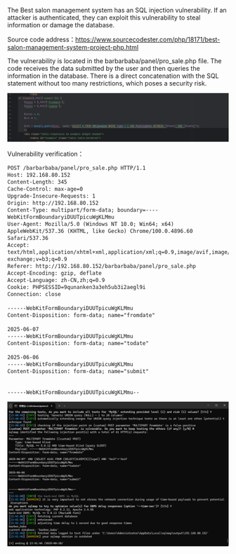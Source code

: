 



The Best salon management system has an SQL injection vulnerability. If an attacker is authenticated, they can exploit this vulnerability to steal information or damage the database.





Source code address：https://www.sourcecodester.com/php/18171/best-salon-management-system-project-php.html



The vulnerability is located in the barbarbaba/panel/pro_sale.php file. The code receives the data submitted by the user and then queries the information in the database. There is a direct concatenation with the SQL statement without too many restrictions, which poses a security risk.

![image-20250621121241388](images/image-20250621121241388.png)



Vulnerability verification：

```
POST /barbarbaba/panel/pro_sale.php HTTP/1.1
Host: 192.168.80.152
Content-Length: 345
Cache-Control: max-age=0
Upgrade-Insecure-Requests: 1
Origin: http://192.168.80.152
Content-Type: multipart/form-data; boundary=----WebKitFormBoundaryiDUUTpicuWgKLMmu
User-Agent: Mozilla/5.0 (Windows NT 10.0; Win64; x64) AppleWebKit/537.36 (KHTML, like Gecko) Chrome/100.0.4896.60 Safari/537.36
Accept: text/html,application/xhtml+xml,application/xml;q=0.9,image/avif,image/webp,image/apng,*/*;q=0.8,application/signed-exchange;v=b3;q=0.9
Referer: http://192.168.80.152/barbarbaba/panel/pro_sale.php
Accept-Encoding: gzip, deflate
Accept-Language: zh-CN,zh;q=0.9
Cookie: PHPSESSID=9qunanken3a3eh5ub3i2aegl9i
Connection: close

------WebKitFormBoundaryiDUUTpicuWgKLMmu
Content-Disposition: form-data; name="fromdate"

2025-06-07
------WebKitFormBoundaryiDUUTpicuWgKLMmu
Content-Disposition: form-data; name="todate"

2025-06-06
------WebKitFormBoundaryiDUUTpicuWgKLMmu
Content-Disposition: form-data; name="submit"


------WebKitFormBoundaryiDUUTpicuWgKLMmu--

```

 ![image-20250621121203780](images/image-20250621121203780.png)



































